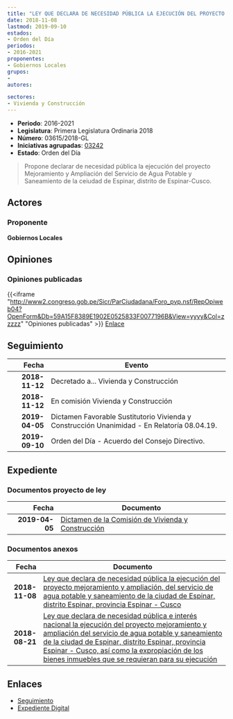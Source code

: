 ```yaml
---
title: "LEY QUE DECLARA DE NECESIDAD PÚBLICA LA EJECUCIÓN DEL PROYECTO DE MEJORAMIENTO Y AMPLIACIÓN DEL SERVICIO DE AGUA POTABLE Y SANEAMIENTO DE LA CIUDAD DE ESPINAR, DISTITO ESPINAR, PROVINCIA ESPINAR-CUSCO"
date: 2018-11-08
lastmod: 2019-09-10
estados:
- Orden del Día
periodos:
- 2016-2021
proponentes:
- Gobiernos Locales
grupos:
- 
autores:

sectores:
- Vivienda y Construcción
---
```

- **Periodo**: 2016-2021
- **Legislatura**: Primera Legislatura Ordinaria 2018
- **Número**: 03615/2018-GL
- **Iniciativas agrupadas**: [03242](../../03200/03242)
- **Estado**: Orden del Día

> Propone declarar de necesidad pública la ejecución del proyecto Mejoramiento y Ampliación del Servicio de Agua Potable y Saneamiento de la ceiudad de Espinar, distrito de Espinar-Cusco.


## Actores

### Proponente

**Gobiernos Locales**

## Opiniones

### Opiniones publicadas

{{<iframe "http://www2.congreso.gob.pe/Sicr/ParCiudadana/Foro_pvp.nsf/RepOpiweb04?OpenForm&Db=59A15F8389E1902E0525833F0077196B&View=yyyy&Col=zzzzz" "Opiniones publicadas" >}}
[Enlace](http://www2.congreso.gob.pe/Sicr/ParCiudadana/Foro_pvp.nsf/RepOpiweb04?OpenForm&Db=59A15F8389E1902E0525833F0077196B&View=yyyy&Col=zzzzz)


## Seguimiento

| Fecha | Evento |
|------:|--------|
| **2018-11-12** | Decretado a... Vivienda y Construcción |
| **2018-11-12** | En comisión Vivienda y Construcción |
| **2019-04-05** | Dictamen Favorable Sustitutorio Vivienda y Construcción Unanimidad - En Relatoría 08.04.19. |
| **2019-09-10** | Orden del Día - Acuerdo del Consejo Directivo. |

## Expediente

### Documentos proyecto de ley

| Fecha | Documento |
|------:|-----------|
| **2019-04-05** | [Dictamen de la Comisión de Vivienda y Construcción](http://www.leyes.congreso.gob.pe/Documentos/2016_2021/Dictamenes/Proyectos_de_Ley/03242DC24MAY20190405.pdf) |

### Documentos anexos

| Fecha | Documento |
|------:|-----------|
| **2018-11-08** | [Ley que declara de necesidad pública la ejecución del proyecto mejoramiento y ampliación, del servicio de agua potable y saneamiento de la ciudad de Espinar, distrito Espinar, provincia Espinar - Cusco](http://www.leyes.congreso.gob.pe/Documentos/2016_2021/Proyectos_de_Ley_y_de_Resoluciones_Legislativas/PL0361520181108..pdf) |
| **2018-08-21** | [Ley que declara de necesidad pública e interés nacional la ejecución del proyecto mejoramiento y ampliación del servicio de agua potable y saneamiento de la ciudad de Espinar, distrito Espinar, provincia Espinar - Cusco, así como la expropiación de los bienes inmuebles que se requieran para su ejecución](http://www.leyes.congreso.gob.pe/Documentos/2016_2021/Proyectos_de_Ley_y_de_Resoluciones_Legislativas/PL0324220180821.pdf) |

## Enlaces

- [Seguimiento](http://www2.congreso.gob.pe/Sicr/TraDocEstProc/CLProLey2016.nsf/f7fff46988ca05b1052578e100829cc7/abfb0ebfbc0ce3760525833f0077646f?OpenDocument)
- [Expediente Digital](http://www2.congreso.gob.pe/Sicr/TraDocEstProc/Expvirt_2011.nsf/visbusqptramdoc1621/03615?opendocument)

